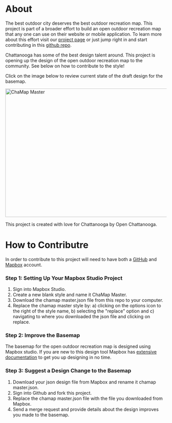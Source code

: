 # About
The best outdoor city deserves the best outdoor recreation map. This project is part of a broader effort to build an open outdoor recreation map that any one can use on their website or mobile application. To learn more about this effort visit our [project page](http://openchattanooga.com/chamap/) or just jump right in and start contributing in this [github repo](https://github.com/openchattanooga/chamap). 

Chattanooga has some of the best design talent around. This project is opening up the design of the open outdoor recreation map to the community. See below on how to contribute to the style!

Click on the image below to review current state of the draft design for the basemap. 

<a href="https://api.mapbox.com/styles/v1/t9er/cilyvyn6r000j9sm2cnsz3kbe.html?title=true&access_token=pk.eyJ1IjoidDllciIsImEiOiJxeUZmTURjIn0.ZHJTbn3yh5fAcYd6GV0vjQ#13.16/35.0496/-85.3972"><img src="https://api.mapbox.com/styles/v1/t9er/cilyvyn6r000j9sm2cnsz3kbe/static/-85.398732,35.051177,13.16,0.00,0.00/1000x400?access_token=pk.eyJ1IjoidDllciIsImEiOiJxeUZmTURjIn0.ZHJTbn3yh5fAcYd6GV0vjQ" width="1000" height="400" alt="ChaMap Master"> </a> 

This project is created with love for Chattanooga by Open Chattanooga. 

# How to Contributre
In order to contribute to this project will need to have both a [GitHub](https://github.com/) and [Mapbox](https://www.mapbox.com) account. 
### Step 1: Setting Up Your Mapbox Studio Project
1. Sign into Mapbox Studio. 
2. Create a new blank style and name it ChaMap Master. 
3. Download the chamap master.json file from this repo to your computer. 
4. Replace the chamap master style by: a) clicking on the options icon to the right of the style name, b) selecting the "replace" option and c) navigating to where you downloaded the json file and clicking on replace.

### Step 2: Improve the Basemap
The basemap for the open outdoor recreation map is designed using Mapbox studio. If you are new to this design tool Mapbox has [extensive documentation](https://www.mapbox.com/help/#mapbox-studio) to get you up designing in no time.

### Step 3: Suggest a Design Change to the Basemap
1. Download your json design file from Mapbox and rename it chamap master.json. 
2. Sign into Github and fork this project. 
3. Replace the chamap master.json file with the file you downloaded from Mapbox. 
4. Send a merge request and provide details about the design improves you made to the basemap. 
